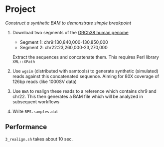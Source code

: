 # Project
*Construct a synthetic BAM to demonstrate simple breakpoint*

1. Download two segments of the [GRCh38 human genome](http://genome.ucsc.edu/cgi-bin/das/hg19/dna)
    * Segment 1: chr9:130,840,000-130,850,000
    * Segment 2: chr22:23,260,000-23,270,000

   Extract the sequences and concatenate them.  This requires Perl library `XML::XPath`
2. Use `wgsim` (distributed with samtools) to generate synthetic (simulated) reads
   against this concatenated sequence.  Aiming for 80X coverage of 126bp reads (like 1000SV data)
3. Use `BWA` to realign these reads to a reference which contains chr9 and chr22.  This then generates
   a BAM file which will be analyzed in subsequent workflows
4. Write `BPS.samples.dat`

## Performance
`3_realign.sh` takes about 10 sec.
